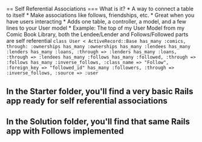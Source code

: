 == Self Referential Associations
=== What is it?
	* A way to connect a table to itself
	* Make associations like follows, friendships, etc.
	* Great when you have users interacting
	* Adds one table, a controller, a model, and a few lines to your User model
	* Example: The top of my User Model from my Comic Book Library, both the Lendee/Lender and Follows/Followed parts are self referential
	``` class User < ActiveRecord::Base
			has_many :comics, through: :ownerships
			has_many :ownerships
			has_many :lendees
			has_many :lenders
			has_many :loans, :through => :lenders
			has_many :loans, :through => :lendees
			has_many :follows
			has_many :followed, :through => :follows
			has_many :inverse_follows, :class_name => "Follow", :foreign_key => "followed_id"
			has_many :followers, :through => :inverse_follows, :source => :user
		```
## In the Starter folder, you'll find a very basic Rails app ready for self referential associations
## In the Solution folder, you'll find that same Rails app with Follows implemented
